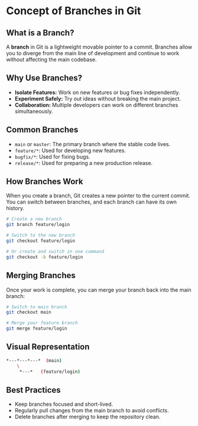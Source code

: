 # Concept of Branches in Git

## What is a Branch?

A **branch** in Git is a lightweight movable pointer to a commit. Branches allow you to diverge from the main line of development and continue to work without affecting the main codebase.

## Why Use Branches?

- **Isolate Features:** Work on new features or bug fixes independently.
- **Experiment Safely:** Try out ideas without breaking the main project.
- **Collaboration:** Multiple developers can work on different branches simultaneously.

## Common Branches

- `main` or `master`: The primary branch where the stable code lives.
- `feature/*`: Used for developing new features.
- `bugfix/*`: Used for fixing bugs.
- `release/*`: Used for preparing a new production release.

## How Branches Work

When you create a branch, Git creates a new pointer to the current commit. You can switch between branches, and each branch can have its own history.

```bash
# Create a new branch
git branch feature/login

# Switch to the new branch
git checkout feature/login

# Or create and switch in one command
git checkout -b feature/login
```

## Merging Branches

Once your work is complete, you can merge your branch back into the main branch:

```bash
# Switch to main branch
git checkout main

# Merge your feature branch
git merge feature/login
```

## Visual Representation

```sh
*---*---*---*  (main)
    \
     *---*   (feature/login)
```

## Best Practices

- Keep branches focused and short-lived.
- Regularly pull changes from the main branch to avoid conflicts.
- Delete branches after merging to keep the repository clean.
